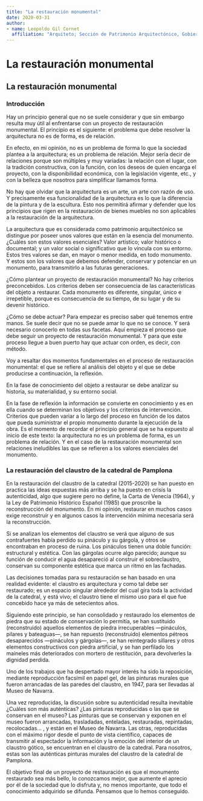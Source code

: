 ```yaml
---
title: "La restauración monumental"
date: 2020-03-31
author:
- name: Leopoldo Gil Cornet
  affiliation: "Arquiteto; Sección de Patrimonio Arquitectónico, Gobierno de Navarra"
---
```


# La restauración monumental

<h2 id="la-restauración-monumental">La restauración monumental</h2>
<h3 id="introducción">Introducción</h3>
<p>Hay un principio general que no se suele considerar y que sin embargo resulta muy útil al enfrentarse con un proyecto de restauración monumental. El principio es el siguiente: el problema que debe resolver la arquitectura no es de forma, es de relación.</p>
<p>En efecto, en mi opinión, no es un problema de forma lo que la sociedad plantea a la arquitectura; es un problema de relación. Mejor sería decir de relaciones porque son múltiples y muy variadas: la relación con el lugar, con la tradición constructiva, con la función, con los deseos de quien encarga el proyecto, con la disponibilidad económica, con la legislación vigente, etc., y con la belleza que nosotros para simplificar llamamos forma.</p>
<p>No hay que olvidar que la arquitectura es un arte, un arte con razón de uso. Y precisamente esa funcionalidad de la arquitectura es lo que la diferencia de la pintura y de la escultura. Esto nos permitirá afirmar y defender que los principios que rigen en la restauración de bienes muebles no son aplicables a la restauración de la arquitectura.</p>
<p>La arquitectura que es considerada como patrimonio arquitectónico se distingue por poseer unos valores que están en la esencia del monumento. ¿Cuáles son estos valores esenciales? Valor artístico; valor histórico o documental; y un valor social o significativo que lo vincula con su entorno. Estos tres valores se dan, en mayor o menor medida, en todo monumento. Y estos son los valores que debemos defender, conservar y potenciar en un monumento, para transmitirlo a las futuras generaciones.</p>
<p>¿Cómo plantear un proyecto de restauración monumental? No hay criterios preconcebidos. Los criterios deben ser consecuencia de las características del objeto a restaurar. Cada monumento es diferente, singular, único e irrepetible, porque es consecuencia de su tiempo, de su lugar y de su devenir histórico.</p>
<p>¿Cómo se debe actuar? Para empezar es preciso saber qué tenemos entre manos. Se suele decir que no se puede amar lo que no se conoce. Y será necesario conocerlo en todas sus facetas. Aquí empieza el proceso que debe seguir un proyecto de restauración monumental. Y para que este proceso llegue a buen puerto hay que actuar con orden, es decir, con método.</p>
<p>Voy a resaltar dos momentos fundamentales en el proceso de restauración monumental: el que se refiere al análisis del objeto y el que se debe producirse a continuación, la reflexión.</p>
<p>En la fase de conocimiento del objeto a restaurar se debe analizar su historia, su materialidad, y su entorno social.</p>
<p>En la fase de reflexión la información se convierte en conocimiento y es en ella cuando se determinan los objetivos y los criterios de intervención. Criterios que pueden variar a lo largo del proceso en función de los datos que pueda suministrar el propio monumento durante la ejecución de la obra. Es el momento de recordar el principio general que se ha expuesto al inicio de este texto: la arquitectura no es un problema de forma, es un problema de relación. Y en el caso de la restauración monumental son relaciones ineludibles las que se refieren a los valores esenciales del monumento.</p>
<h3 id="la-restauración-del-claustro-de-la-catedral-de-pamplona">La restauración del claustro de la catedral de Pamplona</h3>
<p>En la restauración del claustro de la catedral (2015-2020) se han puesto en practica las ideas expuestas más arriba y se ha puesto en crisis la autenticidad, algo que sugiere pero no define, la Carta de Venecia (1964), y la Ley de Patrimonio Histórico Español (1985) que proscribe la reconstrucción del monumento. En mi opinión, restaurar en muchos casos exige reconstruir y en algunos casos la intervención mínima necesaria será la reconstrucción.</p>
<p>Si se analizan los elementos del claustro se verá que alguno de sus contrafuertes había perdido su pináculo y su gárgola, y otros se encontraban en proceso de ruina. Los pináculos tienen una doble función: estructural y estética. Con las gárgolas ocurre algo parecido; aunque su función de conducir el agua desapareció al construir el sobreclaustro, conservan su componente estética que marca un ritmo en las fachadas.</p>
<p>Las decisiones tomadas para su restauración se han basado en una realidad evidente: el claustro es arquitectura y como tal debe ser restaurado; es un espacio singular alrededor del cual gira toda la actividad de la catedral, y está vivo; el claustro tiene el mismo uso para el que fue concebido hace ya más de setecientos años.</p>
<p>Siguiendo este principio, se han consolidado y restaurado los elementos de piedra que su estado de conservación lo permitía, se han sustituido (reconstruido) aquellos elementos de piedra irrecuperables —pináculos, pilares y bateaguas—, se han repuesto (reconstruido) elementos pétreos desaparecidos —pináculos y gárgolas—, se han reintegrado sillares y otros elementos constructivos con piedra artificial, y se han perfilado los maineles más deteriorados con mortero de restitución, para devolverles la dignidad perdida.</p>
<p>Uno de los trabajos que ha despertado mayor interés ha sido la reposición, mediante reproducción facsímil en papel gel, de las pinturas murales que fueron arrancadas de las paredes del claustro, en 1947, para ser llevadas al Museo de Navarra.</p>
<p>Una vez reproducidas, la discusión sobre su autenticidad resulta inevitable ¿Cuáles son más auténticas? ¿Las pinturas reproducidas o las que se conservan en el museo? Las pinturas que se conservan y exponen en el museo fueron arrancadas, trasladadas, enteladas, restauradas, repintadas, recolocadas… , y están en el Museo de Navarra. Las otras, reproducidas con el máximo rigor desde el punto de vista científico, capaces de transmitir al espectador la información y la emoción del interior de un claustro gótico, se encuentran en el claustro de la catedral. Para nosotros, estas son las auténticas pinturas murales del claustro de la catedral de Pamplona.</p>
<p>El objetivo final de un proyecto de restauración es que el monumento restaurado sea más bello, lo conozcamos mejor, que aumente el aprecio por él de la sociedad que lo disfruta y, no menos importante, que todo el conocimiento adquirido se difunda. Pensamos que lo hemos conseguido.</p>

